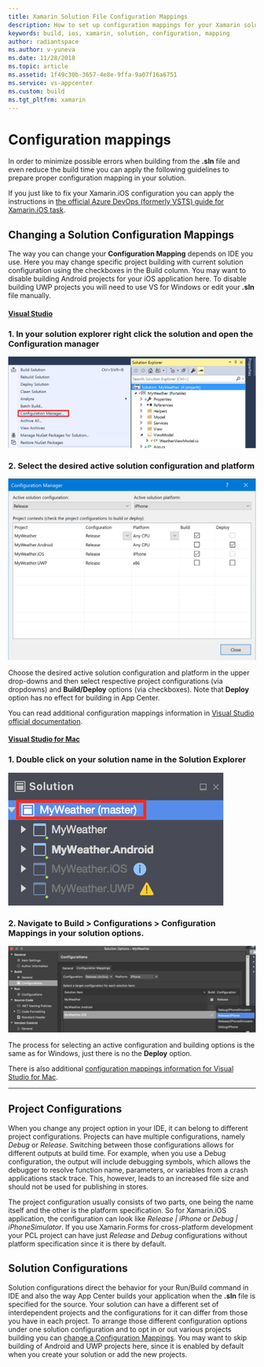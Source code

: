 ```yaml
---
title: Xamarin Solution File Configuration Mappings
description: How to set up configuration mappings for your Xamarin solution
keywords: build, ios, xamarin, solution, configuration, mapping
author: radiantspace
ms.author: v-yuneva
ms.date: 11/28/2018
ms.topic: article
ms.assetid: 1f49c30b-3657-4e8e-9ffa-9a07f16a6751
ms.service: vs-appcenter
ms.custom: build
ms.tgt_pltfrm: xamarin
---
```


# Configuration mappings
In order to minimize possible errors when building from the **.sln** file and even reduce the build time you can apply the following guidelines to prepare proper configuration mapping in your solution.

If you just like to fix your Xamarin.iOS configuration you can apply the instructions in [the official Azure DevOps (formerly VSTS) guide for Xamarin.iOS task](https://www.visualstudio.com/ru-ru/docs/build/apps/mobile/xamarin#configure-the-solution-for-ios-release).

## Changing a Solution Configuration Mappings
The way you can change your **Configuration Mapping** depends on IDE you use. Here you may change specific project building with current solution configuration using the checkboxes in the Build column. You may want to disable building Android projects for your iOS application here. To disable building UWP projects you will need to use VS for Windows or edit your **.sln** file manually.

#### [Visual Studio](#tab/vswin/)
### 1. In your solution explorer right click the solution and open the **Configuration manager**
![Visual Studio for Windows Solution Explorer](images/vswindows-solution-explorer.png)

### 2. Select the desired active solution configuration and platform
![Visual Studio for Windows Configuration Manager General View](images/vswindows-configuration-manager.png)

Choose the desired active solution configuration and platform in the upper drop-downs and then select respective project configurations (via dropdowns) and **Build/Deploy** options (via checkboxes). Note that **Deploy** option has no effect for building in App Center. 

You can read additional configuration mappings information in [Visual Studio official documentation](https://docs.microsoft.com/visualstudio/extensibility/internals/configuration-options-overview).

#### [Visual Studio for Mac](#tab/vsmac/)
### 1. Double click on your solution name in the **Solution Explorer**
![Visual Studio for Mac Solution Explorer](images/vsmac-solution-explorer.png)

### 2. Navigate to **Build > Configurations > Configuration Mappings** in your solution options.

![Visual Studio for Mac Solution Configurations Mappings](images/vsmac-solution-configurations-mappings.png)

The process for selecting an active configuration and building options is the same as for Windows, just there is no the **Deploy** option.

There is also additional [configuration mappings information for Visual Studio for Mac](https://docs.microsoft.com/visualstudio/mac/create-and-edit-configurations#creating-a-solution-build-configuration).

* * *
## Project Configurations
When you change any project option in your IDE, it can belong to different project configurations. Projects can have multiple configurations, namely *Debug* or *Release*. Switching between those configurations allows for different outputs at build time. For example, when you use a Debug configuration, the output will include debugging symbols, which allows the debugger to resolve function name, parameters, or variables from a crash applications stack trace. This, however, leads to an increased file size and should not be used for publishing in stores.

The project configuration usually consists of two parts, one being the name itself and the other is the platform specification. So for Xamarin.iOS application, the configuration can look like *Release | iPhone* or *Debug | iPhoneSimulator*. If you use Xamarin.Forms for cross-platform development your PCL project can have just *Release* and *Debug* configurations without platform specification since it is there by default.

## Solution Configurations
Solution configurations direct the behavior for your Run/Build command in IDE and also the way App Center builds your application when the **.sln** file is specified for the source. Your solution can have a different set of interdependent projects and the configurations for it can differ from those you have in each project. To arrange those different configuration options under one solution configuration and to opt in or out various projects building you can [change a Configuration Mappings](#changing-a-solution-configuration-mappings). You may want to skip building of Android and UWP projects here, since it is enabled by default when you create your solution or add the new projects.
